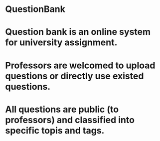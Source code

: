 # QuestionBank
# Question bank is an online system for university assignment. 
# Professors are welcomed to upload questions or directly use existed questions. 
# All questions are public (to professors) and classified into specific topis and tags.
